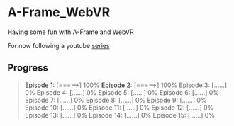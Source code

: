 # A-Frame_WebVR
Having some fun with A-Frame and WebVR

For now following a youtube [series](https://www.youtube.com/playlist?list=PLRtjMdoYXLf4inSULAHyCMqpIUj4cmBTr)

## Progress
>[Episode 1:](http://luvneesh.me/A-Frame_WebVR/Ep1) [=====>] 100%
>[Episode 2:](http://luvneesh.me/A-Frame_WebVR/Ep2/) [=====>] 100%
>Episode 3: [......] 0%
>Episode 4: [......] 0%
>Episode 5: [......] 0%
>Episode 6: [......] 0%		
>Episode 7: [......] 0%
>Episode 8: [......] 0%
>Episode 9: [......] 0%
>Episode 10: [......] 0%
>Episode 11: [......] 0%
>Episode 12: [......] 0%
>Episode 13: [......] 0%
>Episode 14: [......] 0%
>Episode 15: [......] 0%